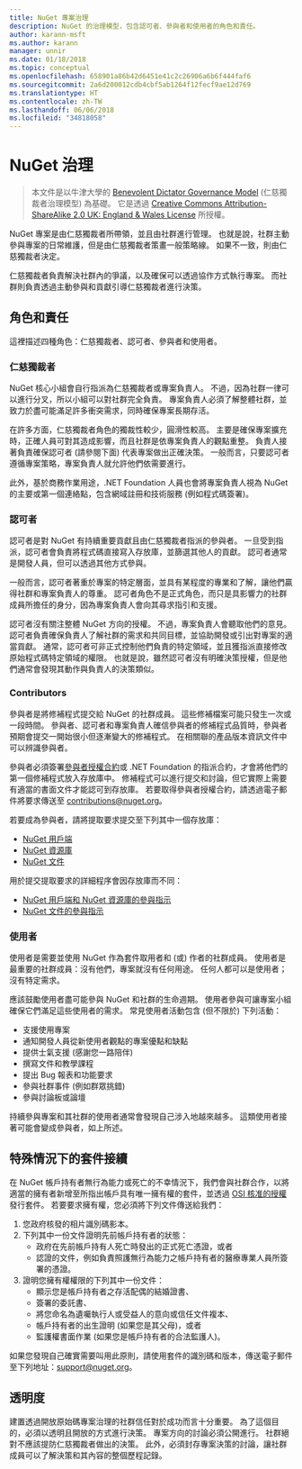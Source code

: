 ```yaml
---
title: NuGet 專案治理
description: NuGet 的治理模型，包含認可者、參與者和使用者的角色和責任。
author: karann-msft
ms.author: karann
manager: unnir
ms.date: 01/18/2018
ms.topic: conceptual
ms.openlocfilehash: 658901a86b42d6451e41c2c26906a6b6f444faf6
ms.sourcegitcommit: 2a6d200012cdb4cbf5ab1264f12fecf9ae12d769
ms.translationtype: HT
ms.contentlocale: zh-TW
ms.lasthandoff: 06/06/2018
ms.locfileid: "34818058"
---
```

# <a name="nuget-governance"></a>NuGet 治理

> 本文件是以牛津大學的 [Benevolent Dictator Governance Model](http://www.oss-watch.ac.uk/resources/benevolentdictatorgovernancemodel) (仁慈獨裁者治理模型) 為基礎。 它是透過 [Creative Commons Attribution-ShareAlike 2.0 UK: England & Wales License](http://creativecommons.org/licenses/by-sa/2.0/uk/) 所授權。

NuGet 專案是由仁慈獨裁者所帶領，並且由社群進行管理。 也就是說，社群主動參與專案的日常維護，但是由仁慈獨裁者策畫一般策略線。 如果不一致，則由仁慈獨裁者決定。

仁慈獨裁者負責解決社群內的爭議，以及確保可以透過協作方式執行專案。 而社群則負責透過主動參與和貢獻引導仁慈獨裁者進行決策。

## <a name="roles-and-responsibilities"></a>角色和責任

這裡描述四種角色：仁慈獨裁者、認可者、參與者和使用者。

### <a name="benevolent-dictator"></a>仁慈獨裁者

NuGet 核心小組會自行指派為仁慈獨裁者或專案負責人。 不過，因為社群一律可以進行分叉，所以小組可以對社群完全負責。 專案負責人必須了解整體社群，並致力於盡可能滿足許多衝突需求，同時確保專案長期存活。

在許多方面，仁慈獨裁者角色的獨裁性較少，圓滑性較高。 主要是確保專案擴充時，正確人員可對其造成影響，而且社群是依專案負責人的觀點重整。 負責人接著負責確保認可者 (請參閱下面) 代表專案做出正確決策。 一般而言，只要認可者遵循專案策略，專案負責人就允許他們依需要進行。

此外，基於商務作業用途，.NET Foundation 人員也會將專案負責人視為 NuGet 的主要或第一個連絡點，包含網域註冊和技術服務 (例如程式碼簽署)。

### <a name="committers"></a>認可者

認可者是對 NuGet 有持續重要貢獻且由仁慈獨裁者指派的參與者。 一旦受到指派，認可者會負責將程式碼直接寫入存放庫，並篩選其他人的貢獻。 認可者通常是開發人員，但可以透過其他方式參與。

一般而言，認可者著重於專案的特定層面，並具有某程度的專業和了解，讓他們贏得社群和專案負責人的尊重。 認可者角色不是正式角色，而只是具影響力的社群成員所擔任的身分，因為專案負責人會向其尋求指引和支援。

認可者沒有關注整體 NuGet 方向的授權。 不過，專案負責人會聽取他們的意見。 認可者負責確保負責人了解社群的需求和共同目標，並協助開發或引出對專案的適當貢獻。 通常，認可者可非正式控制他們負責的特定領域，並且獲指派直接修改原始程式碼特定領域的權限。 也就是說，雖然認可者沒有明確決策授權，但是他們通常會發現其動作與負責人的決策類似。

### <a name="contributors"></a>Contributors

參與者是將修補程式提交給 NuGet 的社群成員。 這些修補檔案可能只發生一次或一段時間。 參與者、認可者和專案負責人確信參與者的修補程式品質時，參與者預期會提交一開始很小但逐漸變大的修補程式。 在相關聯的產品版本資訊文件中可以辨識參與者。

參與者必須簽署[參與者授權合約](http://en.wikipedia.org/wiki/Contributor_License_Agreement)或 .NET Foundation 的指派合約，才會將他們的第一個修補程式放入存放庫中。 修補程式可以進行提交和討論，但它實際上需要有適當的書面文件才能認可到存放庫。 若要取得參與者授權合約，請透過電子郵件將要求傳送至 [contributions@nuget.org](mailto:contributions@nuget.org)。

若要成為參與者，請將提取要求提交至下列其中一個存放庫：

- [NuGet 用戶端](https://github.com/NuGet/NuGet.Client)
- [NuGet 資源庫](https://github.com/nuget/nugetgallery)
- [NuGet 文件](https://github.com/nuget/nugetdocs)

用於提交提取要求的詳細程序會因存放庫而不同：

- [NuGet 用戶端和 NuGet 資源庫的參與指示](https://github.com/NuGet/Home/wiki/Contributing-to-NuGet)
- [NuGet 文件的參與指示](https://github.com/NuGet/NuGetDocs/wiki/Contributing-to-NuGet-Documentation)

### <a name="users"></a>使用者

使用者是需要並使用 NuGet 作為套件取用者和 (或) 作者的社群成員。 使用者是最重要的社群成員：沒有他們，專案就沒有任何用途。 任何人都可以是使用者；沒有特定需求。

應該鼓勵使用者盡可能參與 NuGet 和社群的生命週期。 使用者參與可讓專案小組確保它們滿足這些使用者的需求。 常見使用者活動包含 (但不限於) 下列活動：

- 支援使用專案
- 通知開發人員從新使用者觀點的專案優點和缺點
- 提供士氣支援 (感謝您一路陪伴)
- 撰寫文件和教學課程
- 提出 Bug 報表和功能要求
- 參與社群事件 (例如群眾挑錯)
- 參與討論板或論壇

持續參與專案和其社群的使用者通常會發現自己涉入地越來越多。 這類使用者接著可能會變成參與者，如上所述。

## <a name="package-succession-under-special-circumstances"></a>特殊情況下的套件接續

在 NuGet 帳戶持有者無行為能力或死亡的不幸情況下，我們會與社群合作，以將適當的擁有者新增至所指出帳戶具有唯一擁有權的套件，並透過 [OSI 核准的授權](https://opensource.org/licenses/alphabetical)發行套件。 若要要求擁有權，您必須將下列文件傳送給我們：

1. 您政府核發的相片識別碼影本。
1. 下列其中一份文件證明先前帳戶持有者的狀態： 
    - 政府在先前帳戶持有人死亡時發出的正式死亡憑證，或者
    - 認證的文件，例如負責照護無行為能力之帳戶持有者的醫療專業人員所簽署的憑證。
1. 證明您擁有權權限的下列其中一份文件： 
    - 顯示您是帳戶持有者之存活配偶的結婚證書、
    - 簽署的委託書、
    - 將您命名為遺囑執行人或受益人的意向或信任文件複本、
    - 帳戶持有者的出生證明 (如果您是其父母)，或者
    - 監護權書面作業 (如果您是帳戶持有者的合法監護人)。

如果您發現自己確實需要叫用此原則，請使用套件的識別碼和版本，傳送電子郵件至下列地址：[support@nuget.org](mailto:support@nuget.org)。

## <a name="transparency"></a>透明度

建置透過開放原始碼專案治理的社群信任對於成功而言十分重要。 為了這個目的，必須以透明且開放的方式進行決策。 專案方向的討論必須公開進行。 社群絕對不應該提防仁慈獨裁者做出的決策。 此外，必須封存專案決策的討論，讓社群成員可以了解決策和其內容的整個歷程記錄。
